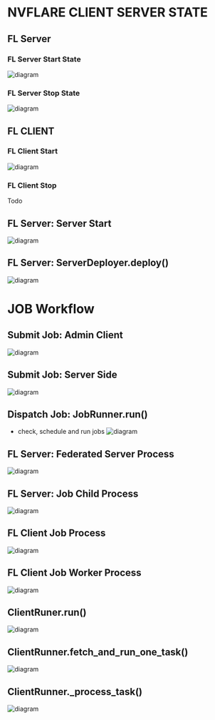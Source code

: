 # NVFLARE CLIENT SERVER STATE

## FL Server

### FL Server Start State
![diagram](./flare_system_worflow-1.svg)
### FL Server Stop State
![diagram](./flare_system_worflow-2.svg)
## FL CLIENT 

### FL Client Start 
![diagram](./flare_system_worflow-3.svg)
### FL Client Stop

Todo


## FL Server: Server Start
![diagram](./flare_system_worflow-4.svg)
## FL Server: ServerDeployer.deploy()
![diagram](./flare_system_worflow-5.svg)
# JOB Workflow

## Submit Job: Admin Client
![diagram](./flare_system_worflow-6.svg)
## Submit Job: Server Side
![diagram](./flare_system_worflow-7.svg)
## Dispatch Job: JobRunner.run()
 * check, schedule and run jobs
![diagram](./flare_system_worflow-8.svg)
## FL Server: Federated Server Process
![diagram](./flare_system_worflow-9.svg)
## FL Server: Job Child Process
![diagram](./flare_system_worflow-10.svg)
## FL Client Job Process
![diagram](./flare_system_worflow-11.svg)
## FL Client Job Worker Process
![diagram](./flare_system_worflow-12.svg)
## ClientRuner.run()
![diagram](./flare_system_worflow-13.svg)
## ClientRunner.fetch_and_run_one_task()
![diagram](./flare_system_worflow-14.svg)
## ClientRunner._process_task()
![diagram](./flare_system_worflow-15.svg)